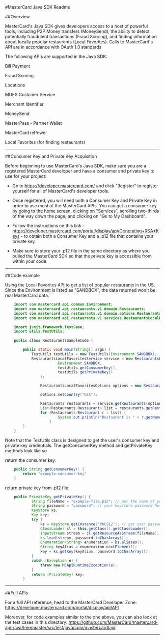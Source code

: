 #MasterCard Java SDK Readme



##Overview

MasterCard's Java SDK gives developers access to a host of powerful tools, including P2P Money transfers (MoneySend), the ability to detect potentially fraudulent transactions (Fraud Scoring), and finding information about locally popular restaurants (Local Favorites). Calls to MasterCard's API are in accordance with OAuth 1.0 standards.

The following APIs are supported in the Java SDK:

Bill Payment

Fraud Scoring 

Locations

MDES Customer Service 

Merchant Identifier

MoneySend

MasterPass - Partner Wallet

MasterCard rePower

Local Favorites (for finding restaurants)

-------------------------------------------------------------------------------------------

##Consumer Key and Private Key Acquisition

Before beginning to use MasterCard's Java SDK, make sure you are a registered MasterCard developer and have a consumer and private key to use for your project:
	
- Go to https://developer.mastercard.com/ and click "Register" to register yourself for all of MasterCard's developer tools.

- Once registered, you will need both a Consumer Key and Private Key in order to use most of the MasterCard APIs. You can get a consumer key by going to the home screen, clicking on "Services", scrolling two-thirds of the way down the page, and clicking on "Go to My Dashboard". 

- Follow the instructions on this link - https://developer.mastercard.com/portal/display/api/Generating+RSA+Keys - to obtain both a Consumer Key and a .p12 file that contains your private key. 

- Make sure to store your .p12 file in the same directory as where you pulled the MasterCard SDK so that the private key is accessible from within your code.


-------------------------------------------------------------------------------------------

##Code example

Using the Local Favorites API to get a list of popular restaurants in the US.
Since the Environment is listed as "SANDBOX", the data returned won't be real MasterCard data.

```java
	import com.mastercard.api.common.Environment;
	import com.mastercard.api.restaurants.v1.domain.Restaurants;
	import com.mastercard.api.restaurants.v1.domain.options.RestaurantsLocalFavoritesOptions;
	import com.mastercard.api.restaurants.v1.services.RestaurantsLocalFavoritesService;

	import junit.framework.TestCase;
	import utils.TestUtils;
	
	public class RestaurantsSampleCode {

		public static void main(String[] args) {
			TestUtils testUtils = new TestUtils(Environment.SANDBOX);
			RestaurantsLocalFavoritesService service = new RestaurantsLocationServiceService(
            			Environment.SANDBOX,
            			testUtils.getConsumerKey(), 
            			testUtils.getPrivateKey()
        		);

        		RestaurantsLocalFavoritesOptions options = new RestaurantsLocalFavoritesOptions(0, 25)

        		options.setCountry("USA");

        		Restaurants restaurants = service.getRestaurants(options);
        		List<Restaurants.Restaurant> list = restaurants.getRestaurantList();
        		for (Restaurants.Restaurant r : list) {
            			System.out.println("Restaurant is " + r.getName());
            		}
		}
	}
```

Note that the TestUtils class is designed to get the user's consumer key and private key credentials. The getConsumerKey method and getPrivateKey methods look like so

return the consumer key:
```java
	public String getConsumerKey() { 
		return "example-consumer-key"
	}
```

return private key from .p12 file:
```java
	public PrivateKey getPrivateKey() {
        	String fileName = "example-file.p12"; // put the name of your p12 file here
        	String password = "password"; // your keystore password here
        	KeyStore ks;
        	Key key;
        	try { 
         		ks = KeyStore.getInstance("PKCS12"); // get user password and file input stream
        		ClassLoader cl = this.getClass().getClassLoader();
       			InputStream stream = cl.getResourceAsStream(fileName);
        		ks.load(stream, password.toCharArray());
        		Enumeration<String> enumeration = ks.aliases();
         		String keyAlias = enumeration.nextElement();
        		key = ks.getKey(keyAlias, password.toCharArray());
        	}
        	catch (Exception e) {
        		throw new MCApiRuntimeException(e);
        	}
        	return (PrivateKey) key;
    	}
```

-------------------------------------------------------------------------------------------

##Full APIs

For a full API reference, head to the MasterCard Developer Zone: https://developer.mastercard.com/portal/display/api/API

Moreover, for code examples similar to the one above, you can also look at the test cases in this directory: https://github.com/MasterCard/mastercard-api-java/tree/master/src/test/java/com/mastercard/api

-------------------------------------------------------------------------------------------
